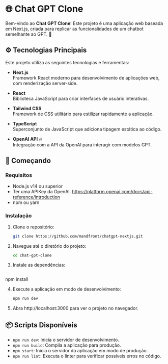# 🌐 Chat GPT Clone

Bem-vindo ao **Chat GPT Clone**! Este projeto é uma aplicação web baseada em Next.js, criada para replicar as funcionalidades de um chatbot semelhante ao GPT. 🚀

## ⚙️ Tecnologias Principais

Este projeto utiliza as seguintes tecnologias e ferramentas:

- **Next.js**  
  Framework React moderno para desenvolvimento de aplicações web, com renderização server-side.

- **React**  
  Biblioteca JavaScript para criar interfaces de usuário interativas.

- **Tailwind CSS**  
  Framework de CSS utilitário para estilizar rapidamente a aplicação.

- **TypeScript**  
  Superconjunto de JavaScript que adiciona tipagem estática ao código.

- **OpenAI API** 🔥  
  Integração com a API da OpenAI para interagir com modelos GPT.

## 🚀 Começando

### Requisitos

- Node.js v14 ou superior
- Ter uma APIKey da OpenAI. https://platform.openai.com/docs/api-reference/introduction
- npm ou yarn

### Instalação

1. Clone o repositório:

   ```bash
   git clone https://github.com/mandfront/chatgpt-nextjs.git


2. Navegue até o diretório do projeto:

   ```bash
   cd chat-gpt-clone


3. Instale as dependências:

   ```bash
  npm install


4. Execute a aplicação em modo de desenvolvimento:

   ```bash
   npm run dev


5. Abra http://localhost:3000 para ver o projeto no navegador. 

   

## 📦 Scripts Disponíveis

- `npm run dev`: Inicia o servidor de desenvolvimento.
- `npm run build`: Compila a aplicação para produção.
- `npm start`: Inicia o servidor da aplicação em modo de produção.
- `npm run lint`: Executa o linter para verificar possíveis erros no código.

